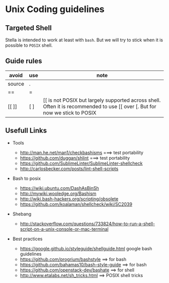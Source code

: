 # Unix Coding guidelines

## Targeted Shell

Stella is intended to work at least with `bash`. But we will try to stick when it is possible to `POSIX` shell.


## Guide rules

| avoid  | use | note |
| ------ | --- | ------- |
| source  | .  ||
| ==  | =  ||
| [[ ]] | [ ] | [[ is not POSIX but largely supported across shell. Often it is recommended to use [[  over [. But for now we stick to POSIX |


## Usefull Links

* Tools

    - http://man.he.net/man1/checkbashisms ===> test portability
    - https://github.com/duggan/shlint ===> test portability
    - https://github.com/SublimeLinter/SublimeLinter-shellcheck
    - http://carlosbecker.com/posts/lint-shell-scripts

* Bash to posix

    - https://wiki.ubuntu.com/DashAsBinSh
    - http://mywiki.wooledge.org/Bashism
    - http://wiki.bash-hackers.org/scripting/obsolete
    - https://github.com/koalaman/shellcheck/wiki/SC2039

* Shebang

    - http://stackoverflow.com/questions/733824/how-to-run-a-shell-script-on-a-unix-console-or-mac-terminal

* Best practices
    - https://google.github.io/styleguide/shellguide.html google bash guidelines
    - https://github.com/progrium/bashstyle ==> for bash
    - https://github.com/bahamas10/bash-style-guide ==> for bash
    - https://github.com/openstack-dev/bashate ==> for shell
    - http://www.etalabs.net/sh_tricks.html ==> POSIX shell tricks
